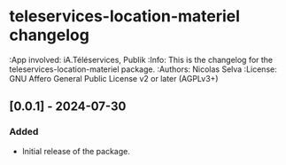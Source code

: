 # teleservices-location-materiel changelog

:App involved: iA.Téléservices, Publik
:Info: This is the changelog for the teleservices-location-materiel package.
:Authors: Nicolas Selva
:License: GNU Affero General Public License v2 or later (AGPLv3+)

## [0.0.1] - 2024-07-30

### Added
* Initial release of the package.